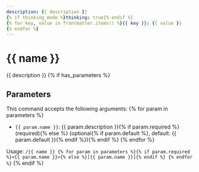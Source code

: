 ```yaml
---
description: {{ description }}
{% if thinking_mode %}thinking: true{% endif %}
{% for key, value in frontmatter.items() %}{{ key }}: {{ value }}
{% endfor %}
---
```


# {{ name }}

{{ description }}
{% if has_parameters %}

## Parameters

This command accepts the following arguments:
{% for param in parameters %}
- `{{ param.name }}`: {{ param.description }}{% if param.required %} (required){% else %} (optional{% if param.default %}, default: {{ param.default }}{% endif %}){% endif %}
{% endfor %}

Usage: `/{{ name }} {% for param in parameters %}{% if param.required %}<{{ param.name }}>{% else %}[{{ param.name }}]{% endif %} {% endfor %}`
{% endif %}
